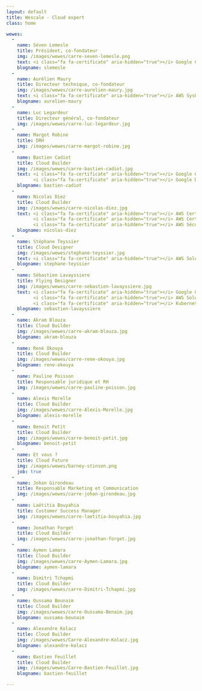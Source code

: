 ```yaml
---
layout: default
title: Wescale - Cloud expert
class: home

wewes:
  -
    name: Séven Lemesle
    title: Président, co-fondateur
    img: /images/wewes/carre-seven-lemesle.png
    text: <i class="fa fa-certificate" aria-hidden="true"></i> Google Cloud Platform Architect
    blogname: slemesle
  -
    name: Aurélien Maury
    title: Directeur technique, co-fondateur
    img: /images/wewes/carre-aurelien-maury.jpg
    text: <i class="fa fa-certificate" aria-hidden="true"></i> AWS SysOps Administrator
    blogname: aurelien-maury
  -
    name: Luc Legardeur
    title: Directeur général, co-fondateur
    img: /images/wewes/carre-luc-legardeur.jpg
  -
    name: Margot Robine
    title: DRH
    img: /images/wewes/carre-margot-robine.jpg
  -
    name: Bastien Cadiot
    title: Cloud Builder
    img: /images/wewes/carre-bastien-cadiot.jpg
    text: <i class="fa fa-certificate" aria-hidden="true"></i> Google Cloud Platform Architect<br>
          <i class="fa fa-certificate" aria-hidden="true"></i> Google Developers Experts 
    blogname: bastien-cadiot
  -
    name: Nicolas Diez
    title: Cloud Builder
    img: /images/wewes/carre-nicolas-diez.jpg
    text: <i class="fa fa-certificate" aria-hidden="true"></i> AWS Certified DevOps Pro<br>
          <i class="fa fa-certificate" aria-hidden="true"></i> AWS Certified SysOps Admin<br>
          <i class="fa fa-certificate" aria-hidden="true"></i> AWS Sécurity Specialty
    blogname: nicolas-diez
  -
    name: Stéphane Teyssier
    title: Cloud Designer
    img: /images/wewes/stephane-teyssier.jpg
    text: <i class="fa fa-certificate" aria-hidden="true"></i> AWS Solution Architect Pro
    blogname: stephane-teyssier
  -
    name: Sébastien Lavayssiere
    title: Flying Designer
    img: /images/wewes/carre-sebastien-lavayssiere.jpg
    text: <i class="fa fa-certificate" aria-hidden="true"></i> Google Cloud Platform Architect<br>
          <i class="fa fa-certificate" aria-hidden="true"></i> AWS Solution Architect<br>
          <i class="fa fa-certificate" aria-hidden="true"></i> Kubernetes Administrator
    blogname: sebastien-lavayssiere
  -
    name: Akram Blouza
    title: Cloud Builder
    img: /images/wewes/carre-akram-blouza.jpg
    blogname: akram-blouza
  -
    name: René Okouya
    title: Cloud Builder
    img: /images/wewes/carre-rene-okouya.jpg
    blogname: rene-okouya
  -
    name: Pauline Poisson
    title: Responsable juridique et RH
    img: /images/wewes/carre-pauline-poisson.jpg
  -
    name: Alexis Morelle
    title: Cloud Builder
    img: /images/wewes/carre-Alexis-Morelle.jpg
    blogname: alexis-morelle
  -
    name: Benoit Petit
    title: Cloud Builder
    img: /images/wewes/carre-benoit-petit.jpg
    blogname: benoit-petit
  -
    name: Et vous ?
    title: Cloud Future
    img: /images/wewes/barney-stinson.png
    job: true
  -
    name: Johan Girondeau
    title: Responsable Marketing et Communication
    img: /images/wewes/carre-johan-girondeau.jpg
  -
    name: Laëtitia Bouyahia
    title: Customer Success Manager
    img: /images/wewes/carre-laetitia-bouyahia.jpg
  -
    name: Jonathan Forget
    title: Cloud Builder
    img: /images/wewes/carre-jonathan-forget.jpg
  -
    name: Aymen Lamara
    title: Cloud Builder
    img: /images/wewes/carre-Aymen-Lamara.jpg
    blogname: aymen-lamara
  -
    name: Dimitri Tchapmi
    title: Cloud Builder
    img: /images/wewes/carre-Dimitri-Tchapmi.jpg
  -
    name: Oussama Bounaim
    title: Cloud Builder
    img: /images/wewes/carre-Oussama-Benaim.jpg
    blogname: oussama-bounaim
  -
    name: Alexandre Kolacz
    title: Cloud Builder
    img: /images/wewes/Carre-Alexandre-Kolacz.jpg
    blogname: alexandre-kolacz  
  -
    name: Bastien Feuillet
    title: Cloud Builder
    img: /images/wewes/Carre-Bastien-Feuillet.jpg
    blogname: bastien-feuillet

---
```

